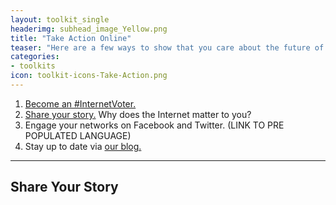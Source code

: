 ```yaml
---
layout: toolkit_single
headerimg: subhead_image_Yellow.png
title: "Take Action Online"
teaser: "Here are a few ways to show that you care about the future of the Internet"
categories:
- toolkits
icon: toolkit-icons-Take-Action.png
---
```

1. <a href="http://internet2016.net/#pledge">Become an #InternetVoter.</a>
1. <a href="#story">Share your story.</a> Why does the Internet matter to you?
1. Engage your networks on Facebook and Twitter. (LINK TO PRE POPULATED LANGUAGE)
1. Stay up to date via [our blog.](http://www.internet2016.net/blog)

***
## <a name="story">Share Your Story</a>

<script src="//assets.juicer.io/embed.js" type="text/javascript"></script>
<link href="//assets.juicer.io/embed.css" media="all" rel="stylesheet" type="text/css" />
<ul class="juicer-feed" data-feed-id="internet-2016"></ul>
